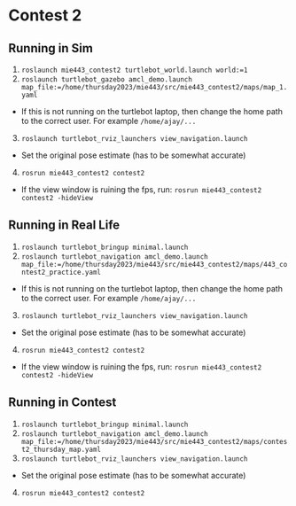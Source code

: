 # Contest 2

## Running in Sim

1. `roslaunch mie443_contest2 turtlebot_world.launch world:=1`
2. `roslaunch turtlebot_gazebo amcl_demo.launch map_file:=/home/thursday2023/mie443/src/mie443_contest2/maps/map_1.yaml`
  - If this is not running on the turtlebot laptop, then change the home path to the correct user. For example `/home/ajay/...`
3. `roslaunch turtlebot_rviz_launchers view_navigation.launch`
  - Set the original pose estimate (has to be somewhat accurate)
4. `rosrun mie443_contest2 contest2`
  - If the view window is ruining the fps, run: `rosrun mie443_contest2 contest2 -hideView`

## Running in Real Life

1. `roslaunch turtlebot_bringup minimal.launch`
2. `roslaunch turtlebot_navigation amcl_demo.launch map_file:=/home/thursday2023/mie443/src/mie443_contest2/maps/443_contest2_practice.yaml`
  - If this is not running on the turtlebot laptop, then change the home path to the correct user. For example `/home/ajay/...`
3. `roslaunch turtlebot_rviz_launchers view_navigation.launch`
  - Set the original pose estimate (has to be somewhat accurate)
4. `rosrun mie443_contest2 contest2`
  - If the view window is ruining the fps, run: `rosrun mie443_contest2 contest2 -hideView`

## Running in Contest

1. `roslaunch turtlebot_bringup minimal.launch`
2. `roslaunch turtlebot_navigation amcl_demo.launch map_file:=/home/thursday2023/mie443/src/mie443_contest2/maps/contest2_thursday_map.yaml`
3. `roslaunch turtlebot_rviz_launchers view_navigation.launch`
  - Set the original pose estimate (has to be somewhat accurate)
4. `rosrun mie443_contest2 contest2`

